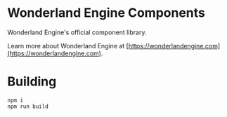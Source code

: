# Wonderland Engine Components

Wonderland Engine's official component library.

Learn more about Wonderland Engine at [https://wonderlandengine.com](https://wonderlandengine.com).

# Building

```
npm i
npm run build
```
